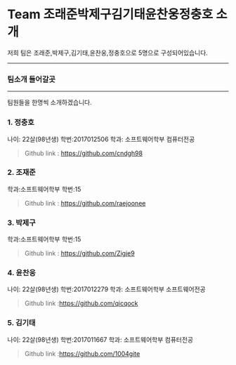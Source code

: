 Team 조래준박제구김기태윤찬웅정충호 소개
=
저희 팀은 조래준,박제구,김기태,윤찬웅,정충호으로 5명으로 구성되어있습니다.
****
### 팀소개 들어갈곳
****
팀원들을 한명씩 소개하겠습니다.
### 1. 정충호
  나이: 22살(98년생) 학번:2017012506 학과: 소프트웨어학부 컴퓨터전공
  >Github link : <https://github.com/cndgh98>


### 2. 조재준
  학과:소프트웨어학부 학번:15 
  >Github link : <https://github.com/raejoonee>

### 3. 박제구
  학과:소프트웨어학부 학번:15 
  >Github link : <https://github.com/Zigje9>


### 4. 윤찬웅
  나이: 22살(98년생) 학번:2017012279 학과: 소프트웨어학부 소프트웨어전공
  >Github link :<https://github.com/qicqock>


### 5. 김기태
   나이: 22살(98년생) 학번:2017011667 학과: 소프트웨어학부 컴퓨터전공
   >Github link :<https://github.com/1004gite> 
